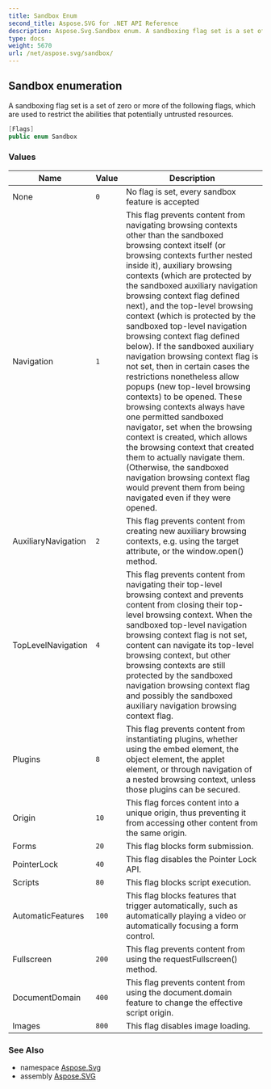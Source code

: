 ```yaml
---
title: Sandbox Enum
second_title: Aspose.SVG for .NET API Reference
description: Aspose.Svg.Sandbox enum. A sandboxing flag set is a set of zero or more of the following flags which are used to restrict the abilities that potentially untrusted resources
type: docs
weight: 5670
url: /net/aspose.svg/sandbox/
---
```

## Sandbox enumeration

A sandboxing flag set is a set of zero or more of the following flags, which are used to restrict the abilities that potentially untrusted resources.

```csharp
[Flags]
public enum Sandbox
```

### Values

| Name | Value | Description |
| --- | --- | --- |
| None | `0` | No flag is set, every sandbox feature is accepted |
| Navigation | `1` | This flag prevents content from navigating browsing contexts other than the sandboxed browsing context itself (or browsing contexts further nested inside it), auxiliary browsing contexts (which are protected by the sandboxed auxiliary navigation browsing context flag defined next), and the top-level browsing context (which is protected by the sandboxed top-level navigation browsing context flag defined below). If the sandboxed auxiliary navigation browsing context flag is not set, then in certain cases the restrictions nonetheless allow popups (new top-level browsing contexts) to be opened. These browsing contexts always have one permitted sandboxed navigator, set when the browsing context is created, which allows the browsing context that created them to actually navigate them. (Otherwise, the sandboxed navigation browsing context flag would prevent them from being navigated even if they were opened. |
| AuxiliaryNavigation | `2` | This flag prevents content from creating new auxiliary browsing contexts, e.g. using the target attribute, or the window.open() method. |
| TopLevelNavigation | `4` | This flag prevents content from navigating their top-level browsing context and prevents content from closing their top-level browsing context. When the sandboxed top-level navigation browsing context flag is not set, content can navigate its top-level browsing context, but other browsing contexts are still protected by the sandboxed navigation browsing context flag and possibly the sandboxed auxiliary navigation browsing context flag. |
| Plugins | `8` | This flag prevents content from instantiating plugins, whether using the embed element, the object element, the applet element, or through navigation of a nested browsing context, unless those plugins can be secured. |
| Origin | `10` | This flag forces content into a unique origin, thus preventing it from accessing other content from the same origin. |
| Forms | `20` | This flag blocks form submission. |
| PointerLock | `40` | This flag disables the Pointer Lock API. |
| Scripts | `80` | This flag blocks script execution. |
| AutomaticFeatures | `100` | This flag blocks features that trigger automatically, such as automatically playing a video or automatically focusing a form control. |
| Fullscreen | `200` | This flag prevents content from using the requestFullscreen() method. |
| DocumentDomain | `400` | This flag prevents content from using the document.domain feature to change the effective script origin. |
| Images | `800` | This flag disables image loading. |

### See Also

* namespace [Aspose.Svg](../../aspose.svg/)
* assembly [Aspose.SVG](../../)
